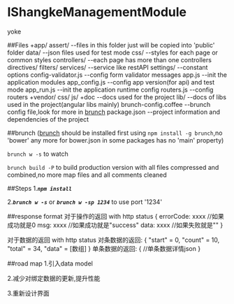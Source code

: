 IShangkeManagementModule
========================

yoke

##Files
    +app/
      assert/                   --files in this folder just will be copied into 'public' folder
        data/                   --json files used for test mode
      css/                      --styles for each page or common styles
      controllers/              --each page has more than one controllers
      directives/
      filters/
      services/                 --service like restAPI
      settings/                 --constant options
        config-validator.js     --config form validator messages
     app.js                     --init the application modules
     app_config.js              --config app version(for api) and test mode
     app_run.js                 --init the application runtime config
     routers.js                 --config routers
    +vendor/
      css/
      js/
    +doc                        --docs used for the project
        lib/                    --docs of libs used in the project(angular libs mainly)
    brunch-config.coffee        --brunch config file,look for more in [brunch](http://brunch.io/)
    package.json                --project information and dependencies of the project

##brunch
([brunch](http://brunch.io/) should be installed first using `npm install -g brunch`,no 'bower' any more for bower.json in some packages has no 'main' property)

`brunch w -s` to watch

`brunch build -P` to build production version with all files compressed and combined,no more map files and all comments cleaned

##Steps
1.***`npm install`***

2.***`brunch w -s`*** or ***`brunch w -sp 1234`*** to use port '1234'

##response format
对于操作的返回
    with http status
    {
        errorCode: xxxx //如果成功就是0
        msg: xxxx  //如果成功就是"success"
        data: xxxx  //如果失败就是""
    }

对于数据的返回
    with http status
    对条数据的返回:
        {
            "start" = 0,
            "count" = 10,
            "total" = 34,
            "data" = [数组]
        }
    单条数据的返回:
        {
            //单条数据详情json
        }


##road map
1.引入data model

2.减少对绑定数据的更新,提升性能

3.重新设计界面